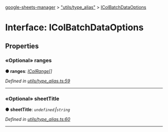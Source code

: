 [google-sheets-manager](../README.md) > ["utils/type_alias"](../modules/_utils_type_alias_.md) > [IColBatchDataOptions](../interfaces/_utils_type_alias_.icolbatchdataoptions.md)



# Interface: IColBatchDataOptions


## Properties
<a id="ranges"></a>

### «Optional» ranges

**●  ranges**:  *[IColRange](_utils_type_alias_.icolrange.md)[]* 

*Defined in [utils/type_alias.ts:59](https://github.com/AbdelrahmanRamadan/google-sheets-manager/blob/d86bb83/src/utils/type_alias.ts#L59)*





___

<a id="sheettitle"></a>

### «Optional» sheetTitle

**●  sheetTitle**:  *`undefined`⎮`string`* 

*Defined in [utils/type_alias.ts:60](https://github.com/AbdelrahmanRamadan/google-sheets-manager/blob/d86bb83/src/utils/type_alias.ts#L60)*





___



